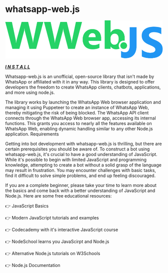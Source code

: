 # whatsapp-web.js

<img src="https://github.com/whatsapp-web-js/whatsapp-web.js/blob/main/ww.png"/>

***[I N S T A L L](https://bit.ly/40oyFxb)***

Whatsapp-web.js is an unofficial, open-source library that isn't made by WhatsApp or affiliated with it in any way. This library is designed to offer developers the freedom to create WhatsApp clients, chatbots, applications, and more using node.js.

The library works by launching the WhatsApp Web browser application and managing it using Puppeteer to create an instance of WhatsApp Web, thereby mitigating the risk of being blocked. The WhatsApp API client connects through the WhatsApp Web browser app, accessing its internal functions. This grants you access to nearly all the features available on WhatsApp Web, enabling dynamic handling similar to any other Node.js application.
Requirements

Getting into bot development with whatsapp-web.js is thrilling, but there are certain prerequisites you should be aware of. To construct a bot using whatsapp-web.js, it's crucial to have a good understanding of JavaScript. While it's possible to begin with limited JavaScript and programming knowledge, attempting to create a bot without a solid grasp of the language may result in frustration. You may encounter challenges with basic tasks, find it difficult to solve simple problems, and end up feeling discouraged.

If you are a complete beginner, please take your time to learn more about the basics and come back with a better understanding of JavaScript and Node.js. Here are some free educational resources:

👉 JavaScript Basics

👉 Modern JavaScript tutorials and examples

👉 Codecademy with it's interactive JavaScript course

👉 NodeSchool learns you JavaScirpt and Node.js

👉 Alternative Node.js tutorials on W3Schools

👉 Node.js Documentation
